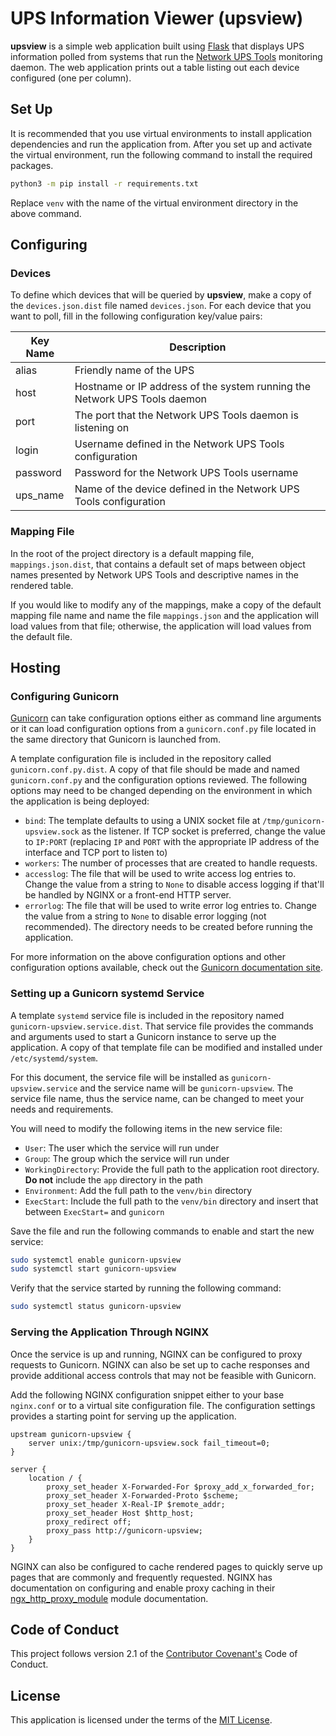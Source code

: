 # UPS Information Viewer (upsview)

**upsview** is a simple web application built using [Flask](https://flask.palletsprojects.com/) that displays UPS information polled from systems that run the [Network UPS Tools](https://networkupstools.org/) monitoring daemon. The web application prints out a table listing out each device configured (one per column).

## Set Up

It is recommended that you use virtual environments to install application dependencies and run the application from. After you set up and activate the virtual environment, run the following command to install the required packages.

```bash
python3 -m pip install -r requirements.txt
```

Replace `venv` with the name of the virtual environment directory in the above command.

## Configuring

### Devices

To define which devices that will be queried by **upsview**, make a copy of the `devices.json.dist` file named `devices.json`. For each device that you want to poll, fill in the following configuration key/value pairs:

| Key Name | Description |
| -------- | ----------- |
| alias | Friendly name of the UPS |
| host | Hostname or IP address of the system running the Network UPS Tools daemon |
| port | The port that the Network UPS Tools daemon is listening on |
| login | Username defined in the Network UPS Tools configuration |
| password | Password for the Network UPS Tools username |
| ups_name | Name of the device defined in the Network UPS Tools configuration |

### Mapping File

In the root of the project directory is a default mapping file, `mappings.json.dist`, that contains a default set of maps between object names presented by Network UPS Tools and descriptive names in the rendered table.

If you would like to modify any of the mappings, make a copy of the default mapping file name and name the file `mappings.json` and the application will load values from that file; otherwise, the application will load values from the default file.

## Hosting

### Configuring Gunicorn

[Gunicorn](https://gunicorn.org/) can take configuration options either as command line arguments or it can load configuration options from a `gunicorn.conf.py` file located in the same directory that Gunicorn is launched from.

A template configuration file is included in the repository called `gunicorn.conf.py.dist`. A copy of that file should be made and named `gunicorn.conf.py` and the configuration options reviewed. The following options may need to be changed depending on the environment in which the application is being deployed:

* `bind`: The template defaults to using a UNIX socket file at
`/tmp/gunicorn-upsview.sock` as the listener. If TCP socket is preferred, change the value to `IP:PORT` (replacing `IP` and `PORT` with the appropriate IP address of the interface and TCP port to listen to)
* `workers`: The number of processes that are created to handle requests.
* `accesslog`: The file that will be used to write access log entries to. Change the value from a string to `None` to disable access logging if that'll be handled by NGINX or a front-end HTTP server.
* `errorlog`: The file that will be used to write error log entries to. Change the value from a string to `None` to disable error logging (not recommended). The directory needs to be created before running the application.

For more information on the above configuration options and other configuration options available, check out the [Gunicorn documentation site](https://docs.gunicorn.org/en/stable/settings.html).

### Setting up a Gunicorn systemd Service

A template `systemd` service file is included in the repository named `gunicorn-upsview.service.dist`. That service file provides the commands and arguments used to start a Gunicorn instance to serve up the application. A copy of that template file can be modified and installed under `/etc/systemd/system`.

For this document, the service file will be installed as `gunicorn-upsview.service` and the service name will be `gunicorn-upsview`. The service file name, thus the service name, can be changed to meet your needs and requirements.

You will need to modify the following items in the new service file:

* `User`: The user which the service will run under
* `Group`: The group which the service will run under
* `WorkingDirectory`: Provide the full path to the application root directory. **Do not** include the `app` directory in the path
* `Environment`: Add the full path to the `venv/bin` directory
* `ExecStart`: Include the full path to the `venv/bin` directory and insert that between `ExecStart=` and `gunicorn`

Save the file and run the following commands to enable and start the new service:

```bash
sudo systemctl enable gunicorn-upsview
sudo systemctl start gunicorn-upsview
```

Verify that the service started by running the following command:

```bash
sudo systemctl status gunicorn-upsview
```

### Serving the Application Through NGINX

Once the service is up and running, NGINX can be configured to proxy requests to Gunicorn. NGINX can also be set up to cache responses and provide additional access controls that may not be feasible with Gunicorn.

Add the following NGINX configuration snippet either to your base `nginx.conf` or to a virtual site configuration file. The configuration settings provides a starting point for serving up the application.

```nginx
upstream gunicorn-upsview {
    server unix:/tmp/gunicorn-upsview.sock fail_timeout=0;
}

server {
    location / {
        proxy_set_header X-Forwarded-For $proxy_add_x_forwarded_for;
        proxy_set_header X-Forwarded-Proto $scheme;
        proxy_set_header X-Real-IP $remote_addr;
        proxy_set_header Host $http_host;
        proxy_redirect off;
        proxy_pass http://gunicorn-upsview;
    }
}
```

NGINX can also be configured to cache rendered pages to quickly serve up pages that are commonly and frequently requested. NGINX has documentation on configuring and enable proxy caching in their [ngx_http_proxy_module](https://nginx.org/en/docs/http/ngx_http_proxy_module.html) module documentation.

## Code of Conduct

This project follows version 2.1 of the [Contributor Covenant's](https://www.contributor-covenant.org) Code of Conduct.

## License

This application is licensed under the terms of the [MIT License](LICENSE).
